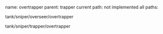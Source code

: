 name: overtrapper
parent: trapper
current path: not implemented
all paths:

  tank/sniper/overseer/overtrapper

  tank/sniper/trapper/overtrapper
